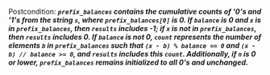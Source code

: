Postcondition: ***`prefix_balances` contains the cumulative counts of '0's and '1's from the string `s`, where `prefix_balances[0]` is 0. If `balance` is 0 and `x` is in `prefix_balances`, then `results` includes -1; if `x` is not in `prefix_balances`, then `results` includes 0. If `balance` is not 0, `count` represents the number of elements `b` in `prefix_balances` such that `(x - b) % balance == 0` and `(x - b) // balance >= 0`, and `results` includes this `count`. Additionally, if `n` is 0 or lower, `prefix_balances` remains initialized to all 0's and unchanged.***